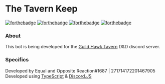 # The Tavern Keep

[![forthebadge](https://forthebadge.com/images/badges/fuck-it-ship-it.svg)](https://forthebadge.com)
[![forthebadge](https://forthebadge.com/images/badges/it-works-why.svg)](https://forthebadge.com)
[![forthebadge](https://forthebadge.com/images/badges/powered-by-black-magic.svg)](https://forthebadge.com)
[![forthebadge](https://forthebadge.com/images/badges/60-percent-of-the-time-works-every-time.svg)](https://forthebadge.com)

### About

This bot is being developed for the [Guild Hawk Tavern](https://discord.gg/BMAgeaE3B2) D&D discord server.

### Specifics

Developed by Equal and Opposite Reaction#1687 | 271714172201467905
Developed using [TypeScript](https://www.typescriptlang.org/) & [Discord.JS](https://discord.js.org/#/)
